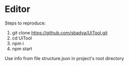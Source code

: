 # Editor
Steps to reproduce:
1. git clone https://github.com/sbadya/UiTool.git
2. cd UiTool
3. npm i
4. npm start

Use info from file structure.json in project's root directory
